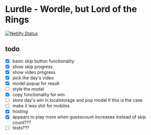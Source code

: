 # Lurdle - Wordle, but Lord of the Rings

[![Netlify Status](https://api.netlify.com/api/v1/badges/53a3e349-d7f4-475c-9c32-bc2780dc8168/deploy-status)](https://app.netlify.com/sites/lurdle-hjf-io/deploys)

## todo

- [x] basic skip button functionality
- [x] show skip progress
- [x] show video progress
- [x] pick the day's video
- [x] model popup for result
- [ ] style the modal
- [x] copy functionality for win
- [ ] store day's win in localstorage and pop modal if this is the case
- [ ] make it less shit for mobiles
- [x] hosting
- [x] appears to play more when guesscount increases instead of skip count???
- [ ] tests???
